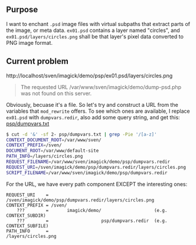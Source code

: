﻿
Purpose
-------

I want to enchant `.psd` image files with virtual subpaths that extract
parts of the image, or meta data.
`ex01.psd` contains a layer named "circles", and
`ex01.psd/layers/circles.png` shall be that layer's pixel data
converted to PNG image format.


Current problem
---------------

http://localhost/sven/imagick/demo/psp/ex01.psd/layers/circles.png

> The requested URL /var/www/sven/imagick/demo/dump-psd.php was not found on this server.

Obviously, becuase it's a file. So let's try and construct a URL from
the variables that `mod_rewrite` offers. To see which ones are available,
I replace `ex01.psd` with `dumpvars.redir`, also add some query string,
and get this: [psp/dumpvars.txt](psp/dumpvars.txt)

```bash
$ cut -d '&' -sf 2- psp/dumpvars.txt | grep -Pie '/[a-z]'
CONTEXT_DOCUMENT_ROOT=/var/www/sven/
CONTEXT_PREFIX=/sven/
DOCUMENT_ROOT=/var/www/default-site
PATH_INFO=/layers/circles.png
REQUEST_FILENAME=/var/www/sven/imagick/demo/psp/dumpvars.redir
REQUEST_URI=/sven/imagick/demo/psp/dumpvars.redir/layers/circles.png
SCRIPT_FILENAME=/var/www/sven/imagick/demo/psp/dumpvars.redir
```

For the URL, we have every path component EXCEPT the interesting ones:

```text
REQUEST_URI    = /sven/imagick/demo/psp/dumpvars.redir/layers/circles.png
CONTEXT_PREFIX = /sven/
    ???        =       imagick/demo/                    (e.g. CONTEXT_SUBDIR)
    ???        =                    psp/dumpvars.redir  (e.g. CONTEXT_SUBFILE)
PATH_INFO      =                                      /layers/circles.png
```

